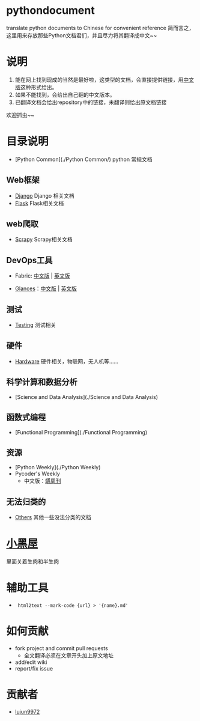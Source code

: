 # pythondocument
translate python documents to Chinese for convenient reference
简而言之，这里用来存放那些Python文档君们，并且尽力将其翻译成中文~~

# 说明
1. 能在网上找到现成的当然是最好啦，这类型的文档，会直接提供链接，用[中文版](#)这种形式给出。
2. 如果不能找到，会给出自己翻的中文版本。
3. 已翻译文档会给出repository中的链接，未翻译则给出原文档链接

欢迎抓虫~~

# 目录说明
- [Python Common](./Python Common/) python 常规文档

## Web框架
- [Django](./Django) Django 相关文档
- [Flask](./Flask) Flask相关文档

## web爬取
- [Scrapy](./Scrapy) Scrapy相关文档

## DevOps工具
- Fabric: [中文版](http://fabric-chs.readthedocs.org/zh_CN/chs/) | [英文版](http://docs.fabfile.org/en/1.11/index.html)

- [Glances](https://github.com/nicolargo/glances)：[中文版](http://glances-zh.readthedocs.io/en/latest/) | [英文版](https://glances.readthedocs.io/en/latest/)

## 测试
- [Testing](./Testing) 测试相关

## 硬件
- [Hardware](./Hardware)	硬件相关，物联网，无人机等……

## 科学计算和数据分析
- [Science and Data Analysis](./Science and Data Analysis)

## 函数式编程
- [Functional Programming](./Functional Programming)

## 资源
- [Python Weekly](./Python Weekly)
- Pycoder's Weekly    
	* 中文版：[蟒周刊](http://weekly.pychina.org/)

## 无法归类的
- [Others](./Others) 其他一些没法分类的文档

# [小黑屋](./raw)
里面关着生肉和半生肉

# 辅助工具
- ` html2text --mark-code {url} > '{name}.md'`

# 如何贡献
- fork project and commit pull requests
    * 全文翻译必须在文章开头加上原文地址
- add/edit wiki
- report/fix issue

# 贡献者
- [lujun9972](https://github.com/lujun9972)
